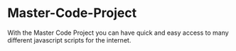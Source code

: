 # Master-Code-Project
With the Master Code Project you can have quick and easy access to many different javascript scripts for the internet.
